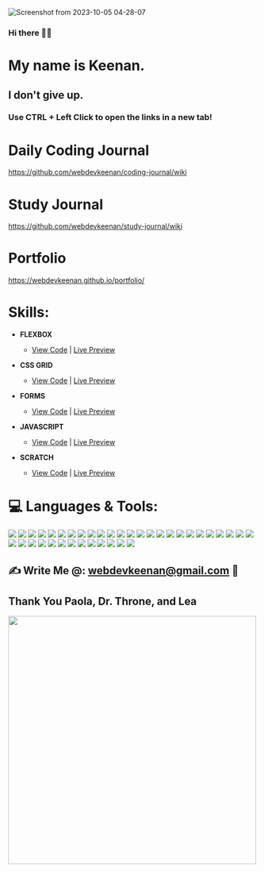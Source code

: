 <!-- ![Screenshot from 2023-07-29 21-47-59](https://github.com/webdevkeenan/webdevkeenan/assets/42125735/b3ab6765-cde2-4e86-a609-a2e12d9c1c74) -->
<!-- [259424271-b3ab6765-cde2-4e86-a609-a2e12d9c1c74](https://github.com/webdevkeenan/webdevkeenan/assets/42125735/64174bf4-a7c6-4cb2-b829-6dc004bc4dd2) -->

![Screenshot from 2023-10-05 04-28-07](https://github.com/webdevkeenan/webdevkeenan/assets/42125735/633d55e9-f701-4ffb-9a70-cdf19d23304d)


 ### Hi there 👋😁 <br>

# My name is Keenan. 
## I don't give up. 
 
 ### Use CTRL + Left Click to open the links in a new tab!


# Daily Coding Journal
https://github.com/webdevkeenan/coding-journal/wiki

# Study Journal
https://github.com/webdevkeenan/study-journal/wiki

# Portfolio
https://webdevkeenan.github.io/portfolio/
<!-- https://webdevkeenan.netlify.app/ *[Not Final]* -->


# Skills:
+ **FLEXBOX**
    + [View Code](https://github.com/webdevkeenan/landing_page/) | [Live Preview](https://webdevkeenan.github.io/landing_page/)

+ **CSS GRID** 
    
    + [View Code](https://github.com/webdevkeenan/product_landing-page) | [Live Preview](https://webdevkeenan.github.io/product_landing-page/)

+ **FORMS**
    + [View Code](https://github.com/webdevkeenan/survey_form) | [Live Preview](https://webdevkeenan.github.io/survey_form/)

+ **JAVASCRIPT**
    + [View Code](https://github.com/webdevkeenan/rockPaperScissors_Game) | [Live Preview](https://webdevkeenan.github.io/rockPaperScissors_Game/)

+ **SCRATCH**
    + [View Code](https://scratch.mit.edu/projects/885358493/editor/) | [Live Preview](https://scratch.mit.edu/projects/885358493/)

# 💻 Languages & Tools:
<!-- ![HTML5](https://img.shields.io/badge/html5-%23E34F26.svg?style=for-the-badge&logo=html5&logoColor=white) ![CSS3](https://img.shields.io/badge/css3-%231572B6.svg?style=for-the-badge&logo=css3&logoColor=white) ![JavaScript](https://img.shields.io/badge/javascript-%23323330.svg?style=for-the-badge&logo=javascript&logoColor=%23F7DF1E) ![Bootstrap](https://img.shields.io/badge/bootstrap-%23563D7C.svg?style=for-the-badge&logo=bootstrap&logoColor=white) ![LINUX](https://img.shields.io/badge/Linux-FCC624?style=for-the-badge&logo=linux&logoColor=black) -->

<p align="left">
<img src="https://img.shields.io/badge/html5-%23E34F26.svg?style=for-the-badge&logo=html5&logoColor=white">
<img src="https://img.shields.io/badge/css3-%231572B6.svg?style=for-the-badge&logo=css3&logoColor=white">
<img src="https://img.shields.io/badge/javascript-%23323330.svg?style=for-the-badge&logo=javascript&logoColor=%23F7DF1E">
<!-- <img src="https://img.shields.io/badge/c-%2300599C.svg?style=for-the-badge&logo=c&logoColor=white"> -->
<img src="https://img.shields.io/badge/c%23-%23239120.svg?style=for-the-badge&logo=c-sharp&logoColor=white">
<img src="https://img.shields.io/badge/markdown-%23000000.svg?style=for-the-badge&logo=markdown&logoColor=white">
<img src="https://img.shields.io/badge/python-3670A0?style=for-the-badge&logo=python&logoColor=ffdd54">
<img src="https://img.shields.io/badge/Visual%20Studio%20Code-0078d7.svg?style=for-the-badge&logo=visual-studio-code&logoColor=white">
<img src="https://img.shields.io/badge/git-%23F05033.svg?style=for-the-badge&logo=git&logoColor=white">
<img src="https://img.shields.io/badge/github-%23121011.svg?style=for-the-badge&logo=github&logoColor=white">
<img src="https://img.shields.io/badge/Gimp-657D8B?style=for-the-badge&logo=gimp&logoColor=FFFFFF">
<img src="https://img.shields.io/badge/bootstrap-%23563D7C.svg?style=for-the-badge&logo=bootstrap&logoColor=white">
<img src="https://img.shields.io/badge/Linux-FCC624?style=for-the-badge&logo=linux&logoColor=black">
<img src="https://img.shields.io/badge/Windows-0078D6?style=for-the-badge&logo=windows&logoColor=white">
<img src="https://img.shields.io/badge/Audacity-0000CC?style=for-the-badge&logo=audacity&logoColor=white">
<!-- <img src="https://img.shields.io/badge/node.js-6DA55F?style=for-the-badge&logo=node.js&logoColor=white"> -->
<!-- <img src="https://img.shields.io/badge/flask-%23000.svg?style=for-the-badge&logo=flask&logoColor=white"> -->
<img src="https://img.shields.io/badge/Pop!_OS-48B9C7?style=for-the-badge&logo=Pop!_OS&logoColor=white">
<img src="https://img.shields.io/badge/netlify-%23000000.svg?style=for-the-badge&logo=netlify&logoColor=#00C7B7">
<img src="https://img.shields.io/badge/-Stackoverflow-FE7A16?style=for-the-badge&logo=stack-overflow&logoColor=white">
<img src="https://img.shields.io/badge/edX-%2302262B.svg?style=for-the-badge&logo=edX&logoColor=white">
<img src="https://img.shields.io/badge/Coursera-%230056D2.svg?style=for-the-badge&logo=Coursera&logoColor=white">
<img src="https://img.shields.io/badge/Freecodecamp-%23123.svg?style=for-the-badge&logo=freecodecamp&logoColor=green">
<img src="https://img.shields.io/badge/Udemy-A435F0?style=for-the-badge&logo=Udemy&logoColor=white">
<img src="https://img.shields.io/badge/YouTube-%23FF0000.svg?style=for-the-badge&logo=YouTube&logoColor=white">
<img src="https://img.shields.io/badge/MDN_Web_Docs-black?style=for-the-badge&logo=mdnwebdocs&logoColor=white">
<img src="https://img.shields.io/badge/Discord-%235865F2.svg?style=for-the-badge&logo=discord&logoColor=white">
<img src="https://img.shields.io/badge/Zoom-2D8CFF?style=for-the-badge&logo=zoom&logoColor=white">
<img src="https://img.shields.io/badge/Google%20Meet-00897B?style=for-the-badge&logo=google-meet&logoColor=white">
<img src="https://img.shields.io/badge/-RaspberryPi-C51A4A?style=for-the-badge&logo=Raspberry-Pi">
<img src="https://img.shields.io/badge/Hashnode-2962FF?style=for-the-badge&logo=hashnode&logoColor=white">
<img src="https://img.shields.io/badge/.NET-5C2D91?style=for-the-badge&logo=.net&logoColor=white">
<img src="https://img.shields.io/badge/CodePen-white?style=for-the-badge&logo=codepen&logoColor=black">
<img src="https://img.shields.io/badge/Gmail-D14836?style=for-the-badge&logo=gmail&logoColor=white">
<img src="https://img.shields.io/badge/Atom-%2366595C.svg?style=for-the-badge&logo=atom&logoColor=white">
<!-- <img src="https://img.shields.io/badge/Postman-FF6C37?style=for-the-badge&logo=postman&logoColor=white"> -->
<img src="https://img.shields.io/badge/Firefox-FF7139?style=for-the-badge&logo=Firefox&logoColor=white">
<img src="https://img.shields.io/badge/Google%20Chrome-4285F4?style=for-the-badge&logo=GoogleChrome&logoColor=white">
<img src="https://img.shields.io/badge/Notepad++-90E59A.svg?style=for-the-badge&logo=notepad%2b%2b&logoColor=black">
<img src="https://img.shields.io/badge/LibreOffice-%2318A303?style=for-the-badge&logo=LibreOffice&logoColor=white">
<img src="https://img.shields.io/badge/Spotify-1ED760?style=for-the-badge&logo=spotify&logoColor=white">
<img src="https://img.shields.io/badge/steam-%23000000.svg?style=for-the-badge&logo=steam&logoColor=white"> 
</p>

 ## ✍️ Write Me @: webdevkeenan@gmail.com 📧 

<!-- ![galaxy-cat](https://github.com/webdevkeenan/webdevkeenan/assets/42125735/8aa87390-0a2c-4817-89a2-7afa5bd18752) -->
<!-- <img src="https://github.com/webdevkeenan/webdevkeenan/assets/42125735/8aa87390-0a2c-4817-89a2-7afa5bd18752" width="500" /> -->

## Thank You  Paola, Dr. Throne, and Lea

[<img src="https://github.com/webdevkeenan/webdevkeenan/assets/42125735/dd9d26fe-524a-402e-8369-5c2cf4ffab84" width="500"/>](onlywayisup.png)
<!-- ![nick-fewings-HU-xiyQ-4Oo-unsplash](https://github.com/webdevkeenan/webdevkeenan/assets/42125735/dd9d26fe-524a-402e-8369-5c2cf4ffab84){width: 400px;} -->

<!--
### ✍️ Random Dev Quote
![](https://quotes-github-readme.vercel.app/api?type=horizontal&theme=radical)
-->

<!--
**webdevkeenan/webdevkeenan** is a ✨ _special_ ✨ repository because its `README.md` (this file) appears on your GitHub profile.

Here are some ideas to get you started:

- 🔭 I’m currently working on ...
- 🌱 I’m currently learning ...
- 👯 I’m looking to collaborate on ...
- 🤔 I’m looking for help with ...
- 💬 Ask me about ...
- 📫 How to reach me: ...
- 😄 Pronouns: ...
- ⚡ Fun fact: ...
-->
